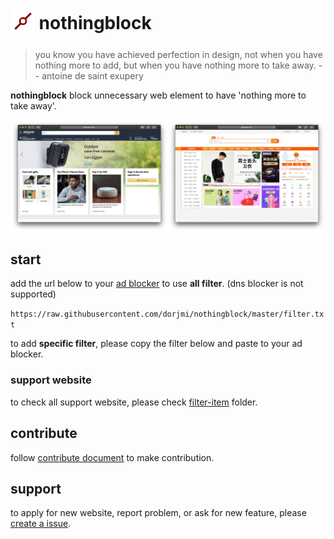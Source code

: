<h1>
  <sub>
    <img src='asset/nothongblock-logo.png' alt='nothongblock logo' height='40' width='40'>
  </sub>
  nothingblock
</h1>

> you know you have achieved perfection in design, not when you have nothing more to add, but when you have nothing more to take away.  -- antoine de saint exupery

**nothingblock** block unnecessary web element to have 'nothing more to take away'.

![nothingblock sample](asset/nothingblock-sample.jpg)

## start

add the url below to your [ad blocker](https://bing.com/search?q=ad+blocker) to use **all filter**. (dns blocker is not supported)

`https://raw.githubusercontent.com/dorjmi/nothingblock/master/filter.txt`

to add **specific filter**, please copy the filter below and paste to your ad blocker.

### support website

to check all support website, please check [filter-item](/filter-item) folder.

## contribute

follow [contribute document](document/contribute.md) to make contribution.

## support

to apply for new website, report problem, or ask for new feature, please [create a issue](https://github.com/dorjmi/nothingblock/issues/new).
